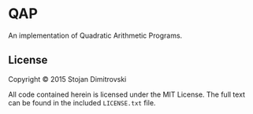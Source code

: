 QAP
===

An implementation of Quadratic Arithmetic Programs.

## License

Copyright &copy; 2015 Stojan Dimitrovski

All code contained herein is licensed under the MIT License. The full text can
be found in the included `LICENSE.txt` file.
